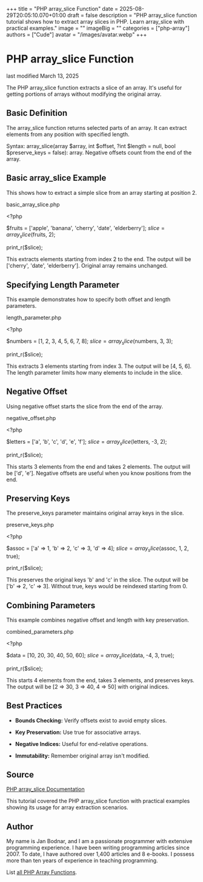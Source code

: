 +++
title = "PHP array_slice Function"
date = 2025-08-29T20:05:10.070+01:00
draft = false
description = "PHP array_slice function tutorial shows how to extract array slices in PHP. Learn array_slice with practical examples."
image = ""
imageBig = ""
categories = ["php-array"]
authors = ["Cude"]
avatar = "/images/avatar.webp"
+++

# PHP array_slice Function

last modified March 13, 2025

The PHP array_slice function extracts a slice of an array. It's
useful for getting portions of arrays without modifying the original array.

## Basic Definition

The array_slice function returns selected parts of an array. It
can extract elements from any position with specified length.

Syntax: array_slice(array $array, int $offset, ?int $length = null, bool $preserve_keys = false): array.
Negative offsets count from the end of the array.

## Basic array_slice Example

This shows how to extract a simple slice from an array starting at position 2.

basic_array_slice.php
  

&lt;?php

$fruits = ['apple', 'banana', 'cherry', 'date', 'elderberry'];
$slice = array_slice($fruits, 2);

print_r($slice);

This extracts elements starting from index 2 to the end. The output will be
['cherry', 'date', 'elderberry']. Original array remains unchanged.

## Specifying Length Parameter

This example demonstrates how to specify both offset and length parameters.

length_parameter.php
  

&lt;?php

$numbers = [1, 2, 3, 4, 5, 6, 7, 8];
$slice = array_slice($numbers, 3, 3);

print_r($slice);

This extracts 3 elements starting from index 3. The output will be [4, 5, 6].
The length parameter limits how many elements to include in the slice.

## Negative Offset

Using negative offset starts the slice from the end of the array.

negative_offset.php
  

&lt;?php

$letters = ['a', 'b', 'c', 'd', 'e', 'f'];
$slice = array_slice($letters, -3, 2);

print_r($slice);

This starts 3 elements from the end and takes 2 elements. The output will be
['d', 'e']. Negative offsets are useful when you know positions from the end.

## Preserving Keys

The preserve_keys parameter maintains original array keys in the slice.

preserve_keys.php
  

&lt;?php

$assoc = ['a' =&gt; 1, 'b' =&gt; 2, 'c' =&gt; 3, 'd' =&gt; 4];
$slice = array_slice($assoc, 1, 2, true);

print_r($slice);

This preserves the original keys 'b' and 'c' in the slice. The output will be
['b' =&gt; 2, 'c' =&gt; 3]. Without true, keys would be reindexed starting from 0.

## Combining Parameters

This example combines negative offset and length with key preservation.

combined_parameters.php
  

&lt;?php

$data = [10, 20, 30, 40, 50, 60];
$slice = array_slice($data, -4, 3, true);

print_r($slice);

This starts 4 elements from the end, takes 3 elements, and preserves keys.
The output will be [2 =&gt; 30, 3 =&gt; 40, 4 =&gt; 50] with original indices.

## Best Practices

- **Bounds Checking:** Verify offsets exist to avoid empty slices.

- **Key Preservation:** Use true for associative arrays.

- **Negative Indices:** Useful for end-relative operations.

- **Immutability:** Remember original array isn't modified.

## Source

[PHP array_slice Documentation](https://www.php.net/manual/en/function.array-slice.php)

This tutorial covered the PHP array_slice function with practical
examples showing its usage for array extraction scenarios.

## Author

My name is Jan Bodnar, and I am a passionate programmer with extensive
programming experience. I have been writing programming articles since 2007.
To date, I have authored over 1,400 articles and 8 e-books. I possess more
than ten years of experience in teaching programming.

List [all PHP Array Functions](/php/#php-array).
